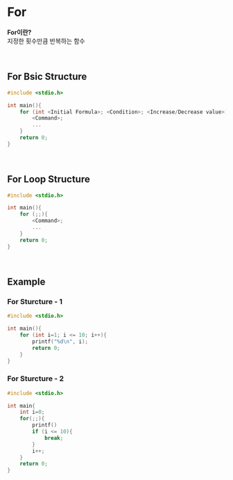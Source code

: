 # For
**For이란?** <br>
지정한 횟수만큼 반복하는 함수

<br>

## For Bsic Structure
```c
#include <stdio.h>

int main(){
    for (int <Initial Formula>; <Condition>; <Increase/Decrease value>){
        <Command>;
        ...
    }
    return 0;
}
```

<br>

## For Loop Structure
```c
#include <stdio.h>

int main(){
    for (;;){
        <Command>;
        ...
    }
    return 0;
}
```

<br>

## Example
### For Sturcture - 1
```c
#include <stdio.h>

int main(){
    for (int i=1; i <= 10; i++){
        printf("%d\n", i);
        return 0;
    }
}
```

### For Sturcture - 2
```c
#include <stdio.h>

int main{
    int i=0;
    for(;;){
        printf()
        if (i <= 10){
            break;
        }
        i++;
    }
    return 0;
}
```